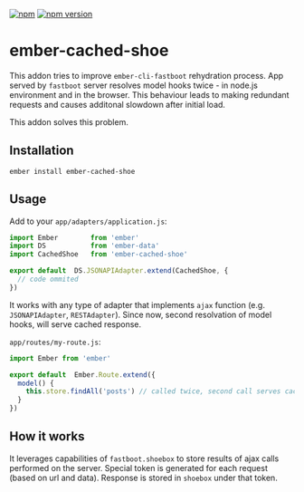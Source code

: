 [![npm](https://img.shields.io/npm/dt/ember-cached-shoe.svg)](https://www.npmjs.com/package/ember-cached-shoe) [![npm version](https://img.shields.io/npm/v/ember-cached-shoe.svg)](https://www.npmjs.com/package/ember-cached-shoe)

# ember-cached-shoe

This addon tries to improve `ember-cli-fastboot` rehydration process. App served by `fastboot` server resolves model hooks twice - in node.js environment and in the browser. This behaviour leads to making redundant requests and causes additonal slowdown after initial load.

This addon solves this problem.

## Installation

`ember install ember-cached-shoe`

## Usage

Add to your `app/adapters/application.js`:

```javascript
import Ember        from 'ember'
import DS           from 'ember-data'
import CachedShoe   from 'ember-cached-shoe'

export default  DS.JSONAPIAdapter.extend(CachedShoe, {
  // code ommited
})
```

It works with any type of adapter that implements `ajax` function (e.g. `JSONAPIAdapter`, `RESTAdapter`). Since now, second resolvation of model hooks, will serve cached response.

`app/routes/my-route.js`:

```javascript
import Ember from 'ember'

export default  Ember.Route.extend({
  model() {
    this.store.findAll('posts') // called twice, second call serves cached response
  }
})
```

## How it works

It leverages capabilities of `fastboot.shoebox` to store results of ajax calls performed on the server. Special token is generated for each request (based on url and data). Response is stored in `shoebox` under that token.
